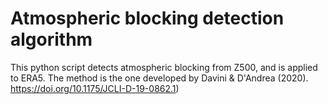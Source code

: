 # Atmospheric blocking detection algorithm
This python script detects atmospheric blocking from Z500, and is applied to ERA5. The method is the one developed by Davini & D'Andrea (2020). https://doi.org/10.1175/JCLI-D-19-0862.1)
